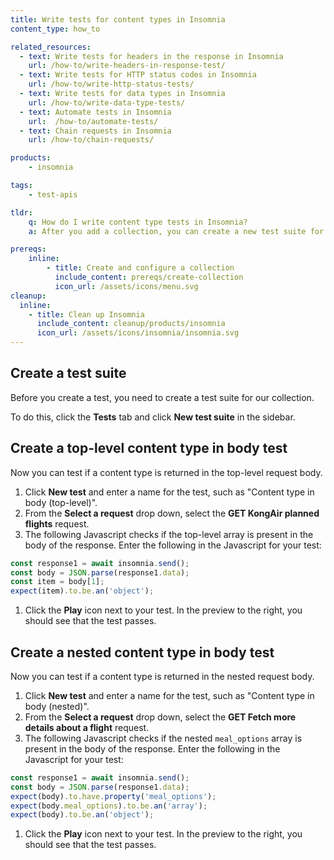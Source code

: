 ```yaml
---
title: Write tests for content types in Insomnia
content_type: how_to

related_resources:
  - text: Write tests for headers in the response in Insomnia
    url: /how-to/write-headers-in-response-test/ 
  - text: Write tests for HTTP status codes in Insomnia
    url: /how-to/write-http-status-tests/
  - text: Write tests for data types in Insomnia 
    url: /how-to/write-data-type-tests/
  - text: Automate tests in Insomnia
    url:  /how-to/automate-tests/
  - text: Chain requests in Insomnia
    url: /how-to/chain-requests/

products:
    - insomnia

tags:
    - test-apis

tldr:
    q: How do I write content type tests in Insomnia?
    a: After you add a collection, you can create a new test suite for the collection and then create individual tests in the suite. 

prereqs:
    inline:
        - title: Create and configure a collection
          include_content: prereqs/create-collection
          icon_url: /assets/icons/menu.svg
cleanup:
  inline:
    - title: Clean up Insomnia
      include_content: cleanup/products/insomnia
      icon_url: /assets/icons/insomnia/insomnia.svg
---
```


## Create a test suite

Before you create a test, you need to create a test suite for our collection. 

To do this, click the **Tests** tab and click **New test suite** in the sidebar.

## Create a top-level content type in body test

Now you can test if a content type is returned in the top-level request body. 

1. Click **New test** and enter a name for the test, such as "Content type in body (top-level)". 
1. From the **Select a request** drop down, select the **GET KongAir planned flights** request.
1. The following Javascript checks if the top-level array is present in the body of the response. Enter the following in the Javascript for your test:
```javascript
const response1 = await insomnia.send();
const body = JSON.parse(response1.data);
const item = body[1];
expect(item).to.be.an('object');
```
1. Click the **Play** icon next to your test. In the preview to the right, you should see that the test passes.

## Create a nested content type in body test

Now you can test if a content type is returned in the nested request body. 

1. Click **New test** and enter a name for the test, such as "Content type in body (nested)". 
1. From the **Select a request** drop down, select the **GET Fetch more details about a flight** request.
1. The following Javascript checks if the nested `meal_options` array is present in the body of the response. Enter the following in the Javascript for your test:
```javascript
const response1 = await insomnia.send();
const body = JSON.parse(response1.data);
expect(body).to.have.property('meal_options'); 
expect(body.meal_options).to.be.an('array');
expect(body).to.be.an('object'); 
```
1. Click the **Play** icon next to your test. In the preview to the right, you should see that the test passes.